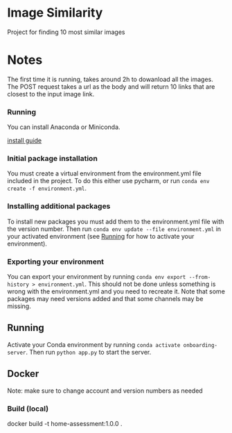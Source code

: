 # Image Similarity

Project for finding 10 most similar images

# Notes

 The first time it is running, takes around 2h to dowanload all the images.
 The POST request takes a url as the body and will return 10 links that are closest to the input image link.


### Running

You can install Anaconda or Miniconda.

[install guide](https://docs.conda.io/projects/conda/en/latest/user-guide/install/index.html)

### Initial package installation

You must create a virtual environment from the environment.yml file included in the project.
To do this either use pycharm, or run ```conda env create -f environment.yml```.

### Installing additional packages

To install new packages you must add them to the environment.yml file with the version number. Then run
```conda env update --file environment.yml``` in your activated environment (see [Running](#running) for how to activate
your environment).

### Exporting your environment

You can export your environment by running ```conda env export --from-history > environment.yml```. This should not be
done unless something is wrong with the environment.yml and you need to recreate it. Note that some packages may need
versions added and that some channels may be missing.

## Running

Activate your Conda environment by running ```conda activate onboarding-server```. Then run ```python app.py```
to start the server.


## Docker

Note: make sure to change account and version numbers as needed

### Build (local)

docker build -t home-assessment:1.0.0 .
